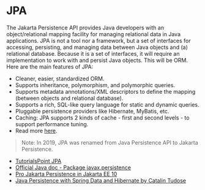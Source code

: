 # JPA

The Jakarta Persistence API provides Java developers with an object/relational mapping facility for managing relational data in Java applications. JPA is not a tool nor a framework, but a set of interfaces for accessing, persisting, and managing data between Java objects and (a) relational database. Because it is a set of interfaces, it will require an implementation to work with and persist Java objects. This will be ORM. Here are the main features of JPA:

- Cleaner, easier, standardized ORM.
- Supports inheritance, polymorphism, and polymorphic queries.
- Supports metadata annotations/XML descriptors to define the mapping (between objects and relational database).
- Supports a rich, SQL-like query language for static and dynamic queries.
- Pluggable persistence providers like Hibernate, MyBatis, etc.
- Caching: JPA supports 2 kinds of cache - first and second levels - to support performance tuning.
- Read more [here](https://javabydeveloper.com/what-is-java-persistence-api/).

> Note: In 2019, JPA was renamed from Java Persistence API to Jakarta Persistence.

- [TutorialsPoint JPA](https://www.tutorialspoint.com/jpa/)
- [Official Java doc - Package javax.persistence](https://docs.oracle.com/javaee/7/api/javax/persistence/package-summary.html)
- [Pro Jakarta Persistence in Jakarta EE 10](https://www.amazon.com/Pro-Jakarta-Persistence-Depth-Development/dp/1484274423)
- [Java Persistence with Spring Data and Hibernate by Catalin Tudose](https://www.simonandschuster.com/books/Java-Persistence-with-Spring-Data-and-Hibernate/Catalin-Tudose/9781617299186)
